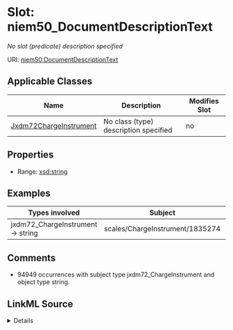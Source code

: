 

# Slot: niem50_DocumentDescriptionText


_No slot (predicate) description specified_





URI: [niem50:DocumentDescriptionText](http://release.niem.gov/niem/niem-core/5.0/DocumentDescriptionText)



<!-- no inheritance hierarchy -->





## Applicable Classes

| Name | Description | Modifies Slot |
| --- | --- | --- |
| [Jxdm72ChargeInstrument](../classes/Jxdm72ChargeInstrument.md) | No class (type) description specified |  no  |







## Properties

* Range: [xsd:string](http://www.w3.org/2001/XMLSchema#string)






## Examples

| Types involved | Subject | Predicate | Object |
| --- | --- | --- | --- |
| jxdm72_ChargeInstrument → string | scales/ChargeInstrument/1835274 | niem50:DocumentDescriptionText | Accusation Filed |


## Comments

* 94949 occurrences with subject type jxdm72_ChargeInstrument and object type string.



## LinkML Source

<details>

```yaml
name: niem50_DocumentDescriptionText
description: No slot (predicate) description specified
comments:
- 94949 occurrences with subject type jxdm72_ChargeInstrument and object type string.
examples:
- description: jxdm72_ChargeInstrument → string
  object:
    example_object: Accusation Filed
    example_object_type: string
    example_predicate: niem50:DocumentDescriptionText
    example_subject: scales/ChargeInstrument/1835274
    example_subject_type: jxdm72_ChargeInstrument
from_schema: scales-kg-new
rank: 1000
slot_uri: niem50:DocumentDescriptionText
alias: niem50_DocumentDescriptionText
domain_of:
- jxdm72_ChargeInstrument
range: string

```
</details>